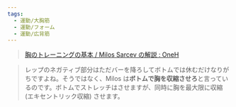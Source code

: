 ```yaml
---
tags:
  - 運動/大胸筋
  - 運動/フォーム
  - 運動/広背筋
---
```

>[胸のトレーニングの基本 / Milos Sarcev の解説 : OneH](https://oneh.blog.jp/archives/9228223.html)

>レップのネガティブ部分はただバーを降ろしてボトムでは休むだけなりがちですよね。そうではなく、Milos は**ボトムで胸を収縮させろ**と言っているのです。ボトムでストレッチはさせますが、同時に胸を最大限に収縮 (エキセントリック収縮) させます。

